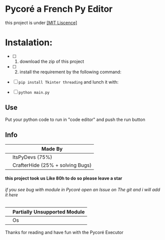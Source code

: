 # Pycoré a French Py Editor

this project is under [[MIT Liscence]](https://mit-license.org/) 


# Instalation:

 

 - [ ] 1. download the zip of this project
    
 - [ ]  2. install the requirement by the following command:
 - [ ]  `pip install Tkinter threading`
  and lunch it with:
  - [ ]    `python main.py`

## Use 
Put your python code to run in "code editor" and push the run button


## Info

|| Made By |
|--|--| 
|  | ItsPyDevs (75%)|
|  |CrafterHide (25% + solving Bugs)|

#### this project took us Like 80h to do so please leave a star
###### if you see bug with module in Pycoré open an Issue on The git and i will add it here

|  | Partially Unsupported Module |
|--|--|
|  |            Os 				  |  | 

Thanks for reading and have fun with the Pycoré Executor



